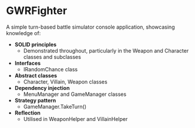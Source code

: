 # GWRFighter

A simple turn-based battle simulator console application, showcasing knowledge of:
- **SOLID principles**
  - Demonstrated throughout, particularly in the Weapon and Character classes and subclasses
- **Interfaces**
  - IRandomChance class
- **Abstract classes**
  - Character, Villain, Weapon classes
- **Dependency injection**
  - MenuManager and GameManager classes
- **Strategy pattern**
  - GameManager.TakeTurn()
- **Reflection**
  - Utilised in WeaponHelper and VillainHelper

